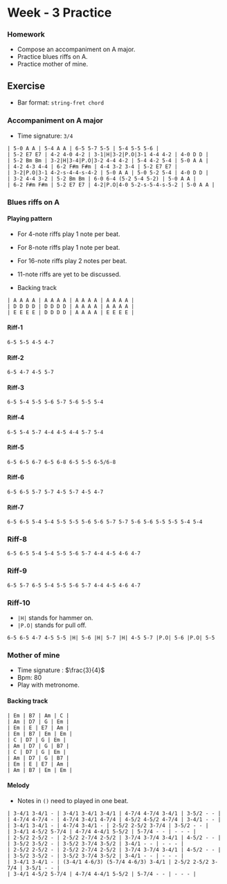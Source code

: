 # Week - 3 Practice

### Homework

- Compose an accompaniment on A major.
- Practice blues riffs on A.
- Practice mother of mine.

## Exercise

- Bar format: `string-fret chord`

### Accompaniment on A major

- Time signature: `3/4`

```
| 5-0 A A | 5-4 A A | 6-5 5-7 5-5 | 5-4 5-5 5-6 |
| 5-2 E7 E7 | 4-2 4-0 4-2 | 3-1|H|3-2|P.O|3-1 4-4 4-2 | 4-0 D D |
| 5-2 Bm Bm | 3-2|H|3-4|P.O|3-2 4-4 4-2 | 5-4 4-2 5-4 | 5-0 A A |
| 4-2 4-3 4-4 | 6-2 F#m F#m | 4-4 3-2 3-4 | 5-2 E7 E7 |
| 3-2|P.O|3-1 4-2-s-4-4-s-4-2 | 5-0 A A | 5-0 5-2 5-4 | 4-0 D D |
| 3-2 4-4 3-2 | 5-2 Bm Bm | 6-0 6-4 (5-2 5-4 5-2) | 5-0 A A |
| 6-2 F#m F#m | 5-2 E7 E7 | 4-2|P.O|4-0 5-2-s-5-4-s-5-2 | 5-0 A A |
```

### Blues riffs on A

#### Playing pattern

- For 4-note riffs play 1 note per beat. 
- For 8-note riffs play 1 note per beat. 
- For 16-note riffs play 2 notes per beat. 
- 11-note riffs are yet to be discussed. 

- Backing track
```
| A A A A | A A A A | A A A A | A A A A |
| D D D D | D D D D | A A A A | A A A A |
| E E E E | D D D D | A A A A | E E E E |
```

#### Riff-1

```
6-5 5-5 4-5 4-7
```

#### Riff-2

```
6-5 4-7 4-5 5-7
```

#### Riff-3

```
6-5 5-4 5-5 5-6 5-7 5-6 5-5 5-4
```

#### Riff-4

```
6-5 5-4 5-7 4-4 4-5 4-4 5-7 5-4
```

#### Riff-5

```
6-5 6-5 6-7 6-5 6-8 6-5 5-5 6-5/6-8
```

#### Riff-6

```
6-5 6-5 5-7 5-7 4-5 5-7 4-5 4-7
```

#### Riff-7

```
6-5 6-5 5-4 5-4 5-5 5-5 5-6 5-6 5-7 5-7 5-6 5-6 5-5 5-5 5-4 5-4
```

### Riff-8

```
6-5 6-5 5-4 5-4 5-5 5-6 5-7 4-4 4-5 4-6 4-7
```

### Riff-9

```
6-5 5-7 6-5 5-4 5-5 5-6 5-7 4-4 4-5 4-6 4-7
```

### Riff-10

- `|H|` stands for hammer on.
- `|P.O|` stands for pull off.

```
6-5 6-5 4-7 4-5 5-5 |H| 5-6 |H| 5-7 |H| 4-5 5-7 |P.O| 5-6 |P.O| 5-5
```

### Mother of mine

- Time signature : $\frac{3}{4}$
- Bpm: 80
- Play with metronome.

#### Backing track

```
| Em | B7 | Am | C |
| Am | D7 | G | Em |
| Em | E | E7 | Am |
| Em | B7 | Em | Em |
| C | D7 | G | Em |
| Am | D7 | G | B7 |
| C | D7 | G | Em |
| Am | D7 | G | B7 |
| Em | E | E7 | Am |
| Am | B7 | Em | Em |
```

#### Melody

- Notes in `()` need to played in one beat.

```
| 3-4/1 3-4/1 - | 3-4/1 3-4/1 3-4/1 | 4-7/4 4-7/4 3-4/1 | 3-5/2 - - |
| 4-7/4 4-7/4 - | 4-7/4 3-4/1 4-7/4 | 4-5/2 4-5/2 4-7/4 | 3-4/1 - - |
| 3-4/1 3-4/1 - | 4-7/4 3-4/1 - | 2-5/2 2-5/2 3-7/4 | 3-5/2 - - |
| 3-4/1 4-5/2 5-7/4 | 4-7/4 4-4/1 5-5/2 | 5-7/4 - - | - - - |
| 2-5/2 2-5/2 - | 2-5/2 2-7/4 2-5/2 | 3-7/4 3-7/4 3-4/1 | 4-5/2 - - |
| 3-5/2 3-5/2 - | 3-5/2 3-7/4 3-5/2 | 3-4/1 - - | - - - |
| 2-5/2 2-5/2 - | 2-5/2 2-7/4 2-5/2 | 3-7/4 3-7/4 3-4/1 | 4-5/2 - - |
| 3-5/2 3-5/2 - | 3-5/2 3-7/4 3-5/2 | 3-4/1 - - | - - - |
| 3-4/1 3-4/1 - | (3-4/1 4-6/3) (5-7/4 4-6/3) 3-4/1 | 2-5/2 2-5/2 3-7/4 | 3-5/1 - - |
| 3-4/1 4-5/2 5-7/4 | 4-7/4 4-4/1 5-5/2 | 5-7/4 - - | - - - |
```
